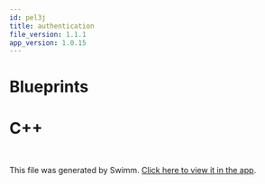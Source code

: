 ```yaml
---
id: pel3j
title: authentication
file_version: 1.1.1
app_version: 1.0.15
---
```


# Blueprints

# C++

<br/>

This file was generated by Swimm. [Click here to view it in the app](https://app.swimm.io/repos/Z2l0aHViJTNBJTNBdWUtZ2phcGktY29yZSUzQSUzQWZyZWV6ZXJuaWNr/docs/pel3j).
